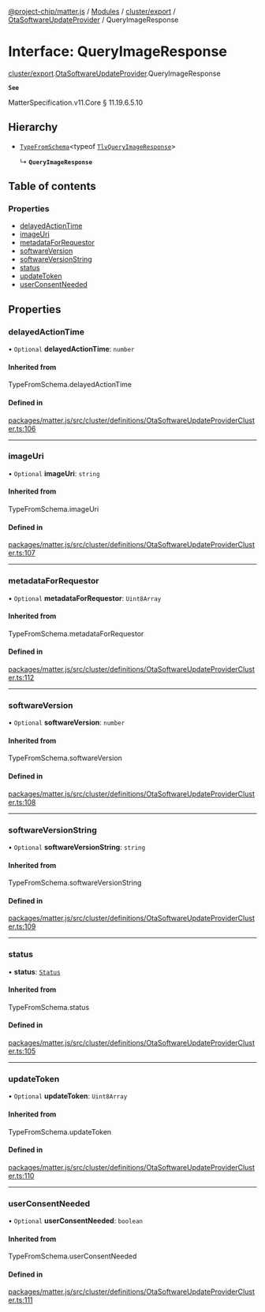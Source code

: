 [@project-chip/matter.js](../README.md) / [Modules](../modules.md) / [cluster/export](../modules/cluster_export.md) / [OtaSoftwareUpdateProvider](../modules/cluster_export.OtaSoftwareUpdateProvider.md) / QueryImageResponse

# Interface: QueryImageResponse

[cluster/export](../modules/cluster_export.md).[OtaSoftwareUpdateProvider](../modules/cluster_export.OtaSoftwareUpdateProvider.md).QueryImageResponse

**`See`**

MatterSpecification.v11.Core § 11.19.6.5.10

## Hierarchy

- [`TypeFromSchema`](../modules/tlv_export.md#typefromschema)\<typeof [`TlvQueryImageResponse`](../modules/cluster_export.OtaSoftwareUpdateProvider.md#tlvqueryimageresponse)\>

  ↳ **`QueryImageResponse`**

## Table of contents

### Properties

- [delayedActionTime](cluster_export.OtaSoftwareUpdateProvider.QueryImageResponse.md#delayedactiontime)
- [imageUri](cluster_export.OtaSoftwareUpdateProvider.QueryImageResponse.md#imageuri)
- [metadataForRequestor](cluster_export.OtaSoftwareUpdateProvider.QueryImageResponse.md#metadataforrequestor)
- [softwareVersion](cluster_export.OtaSoftwareUpdateProvider.QueryImageResponse.md#softwareversion)
- [softwareVersionString](cluster_export.OtaSoftwareUpdateProvider.QueryImageResponse.md#softwareversionstring)
- [status](cluster_export.OtaSoftwareUpdateProvider.QueryImageResponse.md#status)
- [updateToken](cluster_export.OtaSoftwareUpdateProvider.QueryImageResponse.md#updatetoken)
- [userConsentNeeded](cluster_export.OtaSoftwareUpdateProvider.QueryImageResponse.md#userconsentneeded)

## Properties

### delayedActionTime

• `Optional` **delayedActionTime**: `number`

#### Inherited from

TypeFromSchema.delayedActionTime

#### Defined in

[packages/matter.js/src/cluster/definitions/OtaSoftwareUpdateProviderCluster.ts:106](https://github.com/project-chip/matter.js/blob/6d3b6a5d957d88a9231d6ecab4bb41f8133112be/packages/matter.js/src/cluster/definitions/OtaSoftwareUpdateProviderCluster.ts#L106)

___

### imageUri

• `Optional` **imageUri**: `string`

#### Inherited from

TypeFromSchema.imageUri

#### Defined in

[packages/matter.js/src/cluster/definitions/OtaSoftwareUpdateProviderCluster.ts:107](https://github.com/project-chip/matter.js/blob/6d3b6a5d957d88a9231d6ecab4bb41f8133112be/packages/matter.js/src/cluster/definitions/OtaSoftwareUpdateProviderCluster.ts#L107)

___

### metadataForRequestor

• `Optional` **metadataForRequestor**: `Uint8Array`

#### Inherited from

TypeFromSchema.metadataForRequestor

#### Defined in

[packages/matter.js/src/cluster/definitions/OtaSoftwareUpdateProviderCluster.ts:112](https://github.com/project-chip/matter.js/blob/6d3b6a5d957d88a9231d6ecab4bb41f8133112be/packages/matter.js/src/cluster/definitions/OtaSoftwareUpdateProviderCluster.ts#L112)

___

### softwareVersion

• `Optional` **softwareVersion**: `number`

#### Inherited from

TypeFromSchema.softwareVersion

#### Defined in

[packages/matter.js/src/cluster/definitions/OtaSoftwareUpdateProviderCluster.ts:108](https://github.com/project-chip/matter.js/blob/6d3b6a5d957d88a9231d6ecab4bb41f8133112be/packages/matter.js/src/cluster/definitions/OtaSoftwareUpdateProviderCluster.ts#L108)

___

### softwareVersionString

• `Optional` **softwareVersionString**: `string`

#### Inherited from

TypeFromSchema.softwareVersionString

#### Defined in

[packages/matter.js/src/cluster/definitions/OtaSoftwareUpdateProviderCluster.ts:109](https://github.com/project-chip/matter.js/blob/6d3b6a5d957d88a9231d6ecab4bb41f8133112be/packages/matter.js/src/cluster/definitions/OtaSoftwareUpdateProviderCluster.ts#L109)

___

### status

• **status**: [`Status`](../enums/cluster_export.OtaSoftwareUpdateProvider.Status.md)

#### Inherited from

TypeFromSchema.status

#### Defined in

[packages/matter.js/src/cluster/definitions/OtaSoftwareUpdateProviderCluster.ts:105](https://github.com/project-chip/matter.js/blob/6d3b6a5d957d88a9231d6ecab4bb41f8133112be/packages/matter.js/src/cluster/definitions/OtaSoftwareUpdateProviderCluster.ts#L105)

___

### updateToken

• `Optional` **updateToken**: `Uint8Array`

#### Inherited from

TypeFromSchema.updateToken

#### Defined in

[packages/matter.js/src/cluster/definitions/OtaSoftwareUpdateProviderCluster.ts:110](https://github.com/project-chip/matter.js/blob/6d3b6a5d957d88a9231d6ecab4bb41f8133112be/packages/matter.js/src/cluster/definitions/OtaSoftwareUpdateProviderCluster.ts#L110)

___

### userConsentNeeded

• `Optional` **userConsentNeeded**: `boolean`

#### Inherited from

TypeFromSchema.userConsentNeeded

#### Defined in

[packages/matter.js/src/cluster/definitions/OtaSoftwareUpdateProviderCluster.ts:111](https://github.com/project-chip/matter.js/blob/6d3b6a5d957d88a9231d6ecab4bb41f8133112be/packages/matter.js/src/cluster/definitions/OtaSoftwareUpdateProviderCluster.ts#L111)
